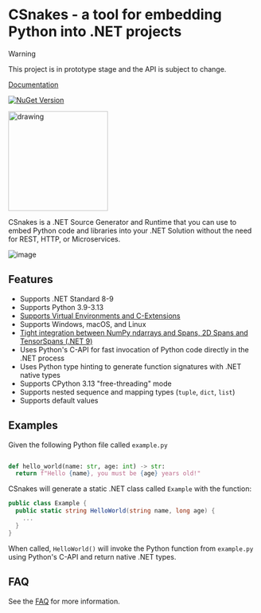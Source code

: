 # CSnakes - a tool for embedding Python into .NET projects

> [!WARNING]  
> This project is in prototype stage and the API is subject to change. 

[Documentation](https://tonybaloney.github.io/CSnakes/)

[![NuGet Version](https://img.shields.io/nuget/v/CSnakes.Runtime?label=CSnakes.Runtime)](https://www.nuget.org/packages/CSnakes.Runtime)

<img src="docs/res/logo.jpeg" alt="drawing" width="200"/> 

CSnakes is a .NET Source Generator and Runtime that you can use to embed Python code and libraries into your .NET Solution without the need for REST, HTTP, or Microservices.

![image](https://github.com/tonybaloney/CSnakes/assets/1532417/39ca2f2a-416b-447a-a237-59e9613a4990)

## Features

- Supports .NET Standard 8-9
- Supports Python 3.9-3.13
- [Supports Virtual Environments and C-Extensions](https://tonybaloney.github.io/CSnakes/getting-started/#using-virtual-environments)
- Supports Windows, macOS, and Linux
- [Tight integration between NumPy ndarrays and Spans, 2D Spans and TensorSpans (.NET 9)](https://tonybaloney.github.io/CSnakes/buffers/)
- Uses Python's C-API for fast invocation of Python code directly in the .NET process
- Uses Python type hinting to generate function signatures with .NET native types
- Supports CPython 3.13 "free-threading" mode
- Supports nested sequence and mapping types (`tuple`, `dict`, `list`)
- Supports default values

## Examples

Given the following Python file called `example.py`

```python

def hello_world(name: str, age: int) -> str:
  return f"Hello {name}, you must be {age} years old!"
```

CSnakes will generate a static .NET class called `Example` with the function:

```csharp
public class Example {
  public static string HelloWorld(string name, long age) {
    ...
  }
}
```

When called, `HelloWorld()` will invoke the Python function from `example.py` using Python's C-API and return native .NET types.

## FAQ

See the [FAQ](docs/faq.md) for more information.
